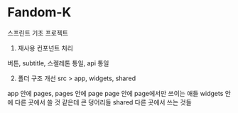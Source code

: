 # Fandom-K

스프린트 기초 프로젝트

1. 재사용 컨포넌트 처리

버튼, subtitle, 스켈레톤 통일, api 통일

2. 폴더 구조 개선
src > app, widgets, shared

app 안에 pages,
pages 안에 page
page 안에 page에서만 쓰이는 애들
widgets 안에 다른 곳에서 쓸 것 같은데 큰 덩어리들
shared 다른 곳에서 쓰는 것들
